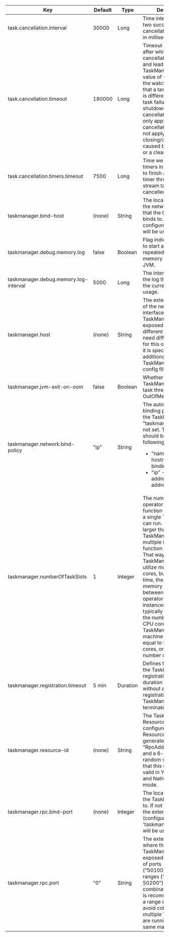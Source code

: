 | Key | Default | Type | Description |
|-----|---------|------|-------------|
| task.cancellation.interval | 30000 | Long | Time interval between two successive task cancellation attempts in milliseconds. |
| task.cancellation.timeout | 180000 | Long | Timeout in milliseconds after which a task cancellation times out and leads to a fatal TaskManager error. A value of 0 deactivates the watch dog. Notice that a task cancellation is different from both a task failure and a clean shutdown.  Task cancellation timeout only applies to task cancellation and does not apply to task closing/clean-up caused by a task failure or a clean shutdown. |
| task.cancellation.timers.timeout | 7500 | Long | Time we wait for the timers in milliseconds to finish all pending timer threads when the stream task is cancelled. |
| taskmanager.bind-host | (none) | String | The local address of the network interface that the task manager binds to. If not configured, '0.0.0.0' will be used. |
| taskmanager.debug.memory.log | false | Boolean | Flag indicating whether to start a thread, which repeatedly logs the memory usage of the JVM. |
| taskmanager.debug.memory.log-interval | 5000 | Long | The interval (in ms) for the log thread to log the current memory usage. |
| taskmanager.host | (none) | String | The external address of the network interface where the TaskManager is exposed. Because different TaskManagers need different values for this option, usually it is specified in an additional non-shared TaskManager-specific config file. |
| taskmanager.jvm-exit-on-oom | false | Boolean | Whether to kill the TaskManager when the task thread throws an OutOfMemoryError. |
| taskmanager.network.bind-policy | "ip" | String | The automatic address binding policy used by the TaskManager if "taskmanager.host" is not set. The value should be one of the following:<ul><li>"name" - uses hostname as binding address</li><li>"ip" - uses host's ip address as binding address</li></ul> |
| taskmanager.numberOfTaskSlots | 1 | Integer | The number of parallel operator or user function instances that a single TaskManager can run. If this value is larger than 1, a single TaskManager takes multiple instances of a function or operator. That way, the TaskManager can utilize multiple CPU cores, but at the same time, the available memory is divided between the different operator or function instances. This value is typically proportional to the number of physical CPU cores that the TaskManager's machine has (e.g., equal to the number of cores, or half the number of cores). |
| taskmanager.registration.timeout | 5 min | Duration | Defines the timeout for the TaskManager registration. If the duration is exceeded without a successful registration, then the TaskManager terminates. |
| taskmanager.resource-id | (none) | String | The TaskManager's ResourceID. If not configured, the ResourceID will be generated with the "RpcAddress:RpcPort" and a 6-character random string. Notice that this option is not valid in Yarn / Mesos and Native Kubernetes mode. |
| taskmanager.rpc.bind-port | (none) | Integer | The local RPC port that the TaskManager binds to. If not configured, the external port (configured by 'taskmanager.rpc.port') will be used. |
| taskmanager.rpc.port | "0" | String | The external RPC port where the TaskManager is exposed. Accepts a list of ports (“50100,50101”), ranges (“50100-50200”) or a combination of both. It is recommended to set a range of ports to avoid collisions when multiple TaskManagers are running on the same machine. |
